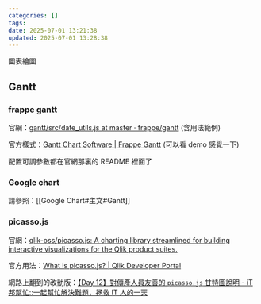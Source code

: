 ```yaml
---
categories: []
tags:
date: 2025-07-01 13:21:38
updated: 2025-07-01 13:28:38
---
```

圖表繪圖

## Gantt

### frappe gantt

官網：[gantt/src/date_utils.js at master · frappe/gantt](https://github.com/frappe/gantt) (含用法範例)

官方樣式：[Gantt Chart Software | Frappe Gantt](https://frappe.io/gantt) (可以看 demo 感覺一下)


配置可調參數都在官網那裏的 README 裡面了

### Google chart

請參照：[[Google Chart#主文#Gantt]]

### picasso.js

官網：[qlik-oss/picasso.js: A charting library streamlined for building interactive visualizations for the Qlik product suites.](https://github.com/qlik-oss/picasso.js/)

官方用法：[What is picasso.js? | Qlik Developer Portal](https://qlik.dev/extend/create-viz-picasso/get-started/)

網路上翻到的改動版：[【Day 12】對傳產人員友善的 `picasso.js` 甘特圖說明 - iT 邦幫忙::一起幫忙解決難題，拯救 IT 人的一天](https://ithelp.ithome.com.tw/articles/10292903)


